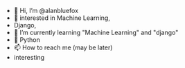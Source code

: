 - 👋 Hi, I’m @alanbluefox
- 👀 interested in Machine Learning,
- Django,
- 🌱 I’m currently learning "Machine Learning" and "django"
- 💞️ Python
- 📫 How to reach me (may be later)
- interesting

<!---
alanbluefox/alanbluefox is a ✨ special ✨ repository because its `README.md` (this file) appears on your GitHub profile.
You can click the Preview link to take a look at your changes.
--->
